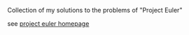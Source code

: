 Collection of my solutions to the problems of "Project Euler"


see [project euler homepage](http://projecteuler.net/)
